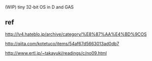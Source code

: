 (WIP) tiny 32-bit OS in D and GAS


## ref

http://lv4.hateblo.jp/archive/category/%E8%87%AA%E4%BD%9COS

http://qiita.com/kotetuco/items/54af67d5663013ad0db7

http://www.ertl.jp/~takayuki/readings/c/no09.html
